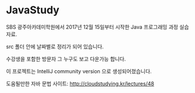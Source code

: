 # JavaStudy

SBS 광주아카데미학원에서 2017년 12월 15일부터 시작한 Java 프로그래밍 과정 실습자료.

src 폴더 안에 날짜별로 정리가 되어 있습니다.

수강생을 포함한 방문자 그 누구도 보고 다운가능 합니다.

이 프로젝트는 IntelliJ community version 으로 생성되어졌습니다.


도움될만한 자바 문법 사이트: http://cloudstudying.kr/lectures/48
